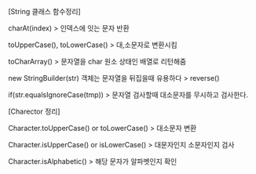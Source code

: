 [String 클래스 함수정리]

charAt(index) > 인덱스에 잇는 문자 반환

toUpperCase(), toLowerCase() > 대,소문자로 변환시킴

toCharArray() > 문자열을 char 원소 상태인 배열로 리턴해줌

new StringBuilder(str) 객체는 문자열을 뒤집을때 유용하다 > reverse() 

if(str.equalsIgnoreCase(tmp)) > 문자열 검사할때 대소문자를 무시하고 검사한다.

[Charector 정리]

Character.toUpperCase() or toLowerCase() > 대소문자 변환

Character.isUpperCase() or isLowerCase() > 대문자인지 소문자인지 검사

Character.isAlphabetic() > 해당 문자가 알파벳인지 확인

